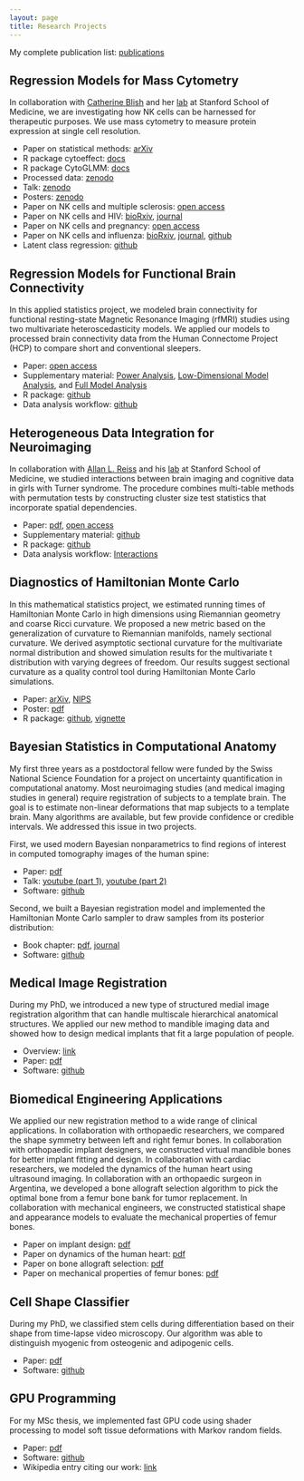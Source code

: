 ```yaml
---
layout: page
title: Research Projects
---
```


My complete publication list: [publications](http://christofseiler.github.io/publications/)

## Regression Models for Mass Cytometry

In collaboration with [Catherine Blish](https://med.stanford.edu/profiles/catherine-blish) and her [lab](http://med.stanford.edu/blishlab.html) at Stanford School of Medicine, we are investigating how NK cells can be harnessed for therapeutic purposes. We use mass cytometry to measure protein expression at single cell resolution.

* Paper on statistical methods: [arXiv](http://arxiv.org/abs/1903.07976)
* R package cytoeffect: [docs](https://christofseiler.github.io/cytoeffect/)
* R package CytoGLMM: [docs](https://christofseiler.github.io/CytoGLMM/)
* Processed data: [zenodo](https://doi.org/10.5281/zenodo.2652578)
* Talk: [zenodo](https://doi.org/10.5281/zenodo.3524019)
* Posters: [zenodo](https://doi.org/10.5281/zenodo.2656626)
* Paper on NK cells and multiple sclerosis: [open access](https://doi.org/10.3389/fimmu.2020.00714)
* Paper on NK cells and HIV: [bioRxiv](https://doi.org/10.1101/764217), [journal](https://doi.org/10.1097/QAD.0000000000002488)
* Paper on NK cells and pregnancy: [open access](https://doi.org/10.3389/fimmu.2019.02469)
* Paper on NK cells and influenza: [bioRxiv](https://doi.org/10.1101/148528), [journal](http://dx.doi.org/10.4049/jimmunol.1800161), [github](https://github.com/ChristofSeiler/nk_influenza)
* Latent class regression: [github](https://github.com/ChristofSeiler/Ascona_Talk)

## Regression Models for Functional Brain Connectivity

In this applied statistics project, we modeled brain connectivity for functional resting-state Magnetic Resonance Imaging (rfMRI) studies using two multivariate heteroscedasticity models. We applied our models to processed brain connectivity data from the Human Connectome Project (HCP) to compare short and conventional sleepers.

* Paper: [open access](https://doi.org/10.3389/fnins.2017.00696)
* Supplementary material: [Power Analysis](https://christofseiler.github.io/CovRegFC_HCP/Power.html), [Low-Dimensional Model Analysis](https://christofseiler.github.io/CovRegFC_HCP/Low_Dimensional.html), and [Full Model Analysis](https://christofseiler.github.io/CovRegFC_HCP/Full.html)
* R package: [github](https://github.com/ChristofSeiler/CovRegFC)
* Data analysis workflow: [github](https://github.com/ChristofSeiler/CovRegFC_HCP)

## Heterogeneous Data Integration for Neuroimaging

In collaboration with [Allan L. Reiss](https://med.stanford.edu/profiles/allan-reiss) and his [lab](http://cibsr.stanford.edu/) at Stanford School of Medicine, we studied interactions between brain imaging and cognitive data in girls with Turner syndrome. The procedure combines multi-table methods with permutation tests by constructing cluster size test statistics that incorporate spatial dependencies.

* Paper: [pdf](https://christofseiler.github.io/braincog/BrainCognitionArticle_Neuroinformatics.pdf), [open access](https://www.ncbi.nlm.nih.gov/pmc/articles/PMC6223630/)
* Supplementary material: [github](https://github.com/ChristofSeiler/braincog_manuscript)
* R package: [github](https://github.com/ChristofSeiler/braincog)
* Data analysis workflow: [Interactions](https://christofseiler.github.io/braincog/supplementary_materials/Interactions_2.html)

## Diagnostics of Hamiltonian Monte Carlo

In this mathematical statistics project, we estimated running times of Hamiltonian Monte Carlo in high dimensions using Riemannian geometry and coarse Ricci curvature. We proposed a new metric based on the generalization of curvature to Riemannian manifolds, namely sectional curvature. We derived asymptotic sectional curvature for the multivariate normal distribution and showed simulation results for the multivariate t distribution with varying degrees of freedom. Our results suggest sectional curvature as a quality control tool during Hamiltonian Monte Carlo simulations.

* Paper: [arXiv](http://arxiv.org/abs/1407.1114), [NIPS](http://papers.nips.cc/paper/5500-positive-curvature-and-hamiltonian-monte-carlo.pdf)
* Poster: [pdf](https://christofseiler.github.io/NIPS-Poster.pdf)
* R package: [github](https://github.com/ChristofSeiler/curvature), [vignette](https://christofseiler.github.io/vignettes/curvature.html)

## Bayesian Statistics in Computational Anatomy

My first three years as a postdoctoral fellow were funded by the Swiss National Science Foundation for a project on uncertainty quantification in computational anatomy. Most neuroimaging studies (and medical imaging studies in general) require registration of subjects to a template brain. The goal is to estimate non-linear deformations that map subjects to a template brain. Many algorithms are available, but few provide confidence or credible intervals. We addressed this issue in two projects.

First, we used modern Bayesian nonparametrics to find regions of interest in computed tomography images of the human spine:

* Paper: [pdf](https://hal.inria.fr/hal-00847185/document)
* Talk: [youtube (part 1)](https://www.youtube.com/watch?v=KZO-EaJ6Qrc), [youtube (part 2)](https://www.youtube.com/watch?v=B22UeW_wOpg)
* Software: [github](https://github.com/ChristofSeiler/BayesianNonparametrics.git)

Second, we built a Bayesian registration model and implemented the Hamiltonian Monte Carlo sampler to draw samples from its posterior distribution:

* Book chapter: [pdf](https://christofseiler.github.io/Preprint_Bayesian_CA.pdf), [journal](https://www.elsevier.com/books/statistical-shape-and-deformation-analysis/zheng/978-0-12-810493-4)
* Software: [github](https://github.com/ChristofSeiler/BayesianImageRegistration)

## Medical Image Registration

During my PhD, we introduced a new type of structured medial image registration algorithm that can handle multiscale hierarchical anatomical structures. We applied our new method to mandible imaging data and showed how to design medical implants that fit a large population of people.

* Overview: [link](https://christofseiler.github.io/phd)
* Paper: [pdf](https://hal.inria.fr/hal-00813866/file/SeilerPolyaffineTransformationTreesMedIA2012.pdf)
* Software: [github](https://github.com/ChristofSeiler/PolyaffineTransformationTrees.git)

## Biomedical Engineering Applications

We applied our new registration method to a wide range of clinical applications. In collaboration with orthopaedic researchers, we compared the shape symmetry between left and right femur bones. In collaboration with orthopaedic implant designers, we constructed virtual mandible bones for better implant fitting and design. In collaboration with cardiac researchers, we modeled the dynamics of the human heart using ultrasound imaging. In collaboration with an orthopaedic surgeon in Argentina, we developed a bone allograft selection algorithm to pick the optimal bone from a femur bone bank for tumor replacement. In collaboration with mechanical engineers, we constructed statistical shape and appearance models to evaluate the mechanical properties of femur bones.

* Paper on implant design: [pdf](http://www.mauricioreyes.me/Publications/BouMiccai2012.pdf)
* Paper on dynamics of the human heart: [pdf](http://hal.inria.fr/hal-00840041/PDF/MICCAI_mcleod_2013.pdf)
* Paper on bone allograft selection: [pdf](http://www-sop.inria.fr/asclepios/Publications/Christof.Seiler/RitaccoSeilerCTB2012.pdf)
* Paper on mechanical properties of femur bones: [pdf](http://www.mauricioreyes.me/Publications/BonarettiMEP2014.pdf)

## Cell Shape Classifier

During my PhD, we classified stem cells during differentiation based on their shape from time-lapse video microscopy. Our algorithm was able to distinguish myogenic from osteogenic and adipogenic cells.

* Paper: [pdf](https://christofseiler.github.io/Paper_Accepted_Time-Lapse.pdf)
* Software: [github](https://github.com/ChristofSeiler/CellShapeClassifier)

## GPU Programming

For my MSc thesis, we implemented fast GPU code using shader processing to model soft tissue deformations with Markov random fields.

* Paper: [pdf](https://christofseiler.github.io/PaperHMRFDeformationGPU.pdf)
* Software: [github](https://github.com/ChristofSeiler/SoftTissueDeformations.git)
* Wikipedia entry citing our work: [link](https://en.wikipedia.org/wiki/Write-only_memory_(engineering)#cite_ref-7)
